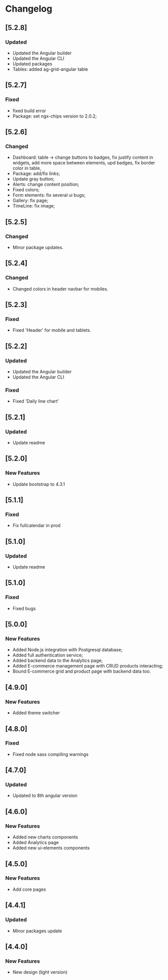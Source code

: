 # Changelog

## [5.2.8]

### Updated

- Updated the Angular builder
- Updated the Angular CLI
- Updated packages
- Tables: added ag-grid-angular table

## [5.2.7]
### Fixed

- fixed build error
- Package: set ngx-chips version to 2.0.2;

## [5.2.6]
### Changed

- Dashboard: table -> change buttons to badges, fix justify content in widgets, add more space between elements, upd badges, fix border color in table,
- Package: add/fix links;
- Update gray button;
- Alerts: change content position;
- Fixed colors;
- Form elements: fix several ui bugs;
- Gallery: fix page;
- TimeLine: fix image;

## [5.2.5]

### Changed

- Minor package updates.

## [5.2.4]

### Changed

- Changed colors in header navbar for mobiles.

## [5.2.3]

### Fixed

- Fixed 'Header' for mobile and tablets.

## [5.2.2]

### Updated

- Updated the Angular builder
- Updated the Angular CLI

### Fixed

- Fixed 'Daily line chart'

 
## [5.2.1]
 
### Updated

- Update readme
 
## [5.2.0]
 
### New Features

- Update bootstrap to 4.3.1

## [5.1.1]

### Fixed

- Fix fullcalendar in prod

## [5.1.0]

### Updated

- Update readme

## [5.1.0]

### Fixed

- Fixed bugs

## [5.0.0]

### New Features

- Added Node.js integration with Postgresql database;
- Added full authentication service;
- Added backend data to the Analytics page;
- Added E-commerce management page with CRUD products interacting;
- Bound E-commerce grid and product page with backend data too.

## [4.9.0]

### New Features

- Added theme switcher

## [4.8.0]

### Fixed

- Fixed node sass compiling warnings

## [4.7.0]

### Updated

- Updated to 8th angular version

## [4.6.0]

### New Features

- Added new charts components
- Added Analytics page
- Added new ui-elements components

## [4.5.0]

### New Features

- Add core pages

## [4.4.1]

### Updated

- Minor packages update

## [4.4.0]

### New Features

- New design (light version)

